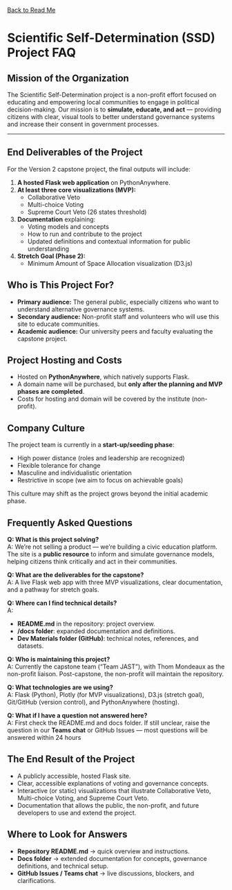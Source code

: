[Back to Read Me](../../README.md)

# Scientific Self-Determination (SSD) Project FAQ

## Mission of the Organization
The Scientific Self-Determination project is a non-profit effort focused on educating and empowering local communities to engage in political decision-making. Our mission is to **simulate, educate, and act** — providing citizens with clear, visual tools to better understand governance systems and increase their consent in government processes.

---

## End Deliverables of the Project
For the Version 2 capstone project, the final outputs will include:

1. **A hosted Flask web application** on PythonAnywhere.
2. **At least three core visualizations (MVP):**
   - Collaborative Veto
   - Multi-choice Voting
   - Supreme Court Veto (26 states threshold)
3. **Documentation** explaining:
   - Voting models and concepts
   - How to run and contribute to the project
   - Updated definitions and contextual information for public understanding
4. **Stretch Goal (Phase 2):**
   - Minimum Amount of Space Allocation visualization (D3.js)

## Who is This Project For?
- **Primary audience:** The general public, especially citizens who want to understand alternative governance systems.
- **Secondary audience:** Non-profit staff and volunteers who will use this site to educate communities.
- **Academic audience:** Our university peers and faculty evaluating the capstone project.

## Project Hosting and Costs
- Hosted on **PythonAnywhere**, which natively supports Flask.
- A domain name will be purchased, but **only after the planning and MVP phases are completed**.
- Costs for hosting and domain will be covered by the institute (non-profit).

## Company Culture
The project team is currently in a **start-up/seeding phase**:
- High power distance (roles and leadership are recognized)
- Flexible tolerance for change
- Masculine and individualistic orientation
- Restrictive in scope (we aim to focus on achievable goals)

This culture may shift as the project grows beyond the initial academic phase.

## Frequently Asked Questions

**Q: What is this project solving?**  
A: We’re not selling a product — we’re building a civic education platform. The site is a **public resource** to inform and simulate governance models, helping citizens think critically and act in their communities.

**Q: What are the deliverables for the capstone?**  
A: A live Flask web app with three MVP visualizations, clear documentation, and a pathway for stretch goals.

**Q: Where can I find technical details?**  
A:  
- **README.md** in the repository: project overview.  
- **/docs folder**: expanded documentation and definitions.  
- **Dev Materials folder (GitHub)**: technical notes, references, and datasets.  

**Q: Who is maintaining this project?**  
A: Currently the capstone team (“Team JAST”), with Thom Mondeaux as the non-profit liaison. Post-capstone, the non-profit will maintain the repository.

**Q: What technologies are we using?**  
A: Flask (Python), Plotly (for MVP visualizations), D3.js (stretch goal), Git/GitHub (version control), and PythonAnywhere (hosting).

**Q: What if I have a question not answered here?**  
A: First check the README.md and docs folder. If still unclear, raise the question in our **Teams chat** or GitHub Issues — most questions will be answered within 24 hours

## The End Result of the Project
- A publicly accessible, hosted Flask site.  
- Clear, accessible explanations of voting and governance concepts.  
- Interactive (or static) visualizations that illustrate Collaborative Veto, Multi-choice Voting, and Supreme Court Veto.  
- Documentation that allows the public, the non-profit, and future developers to use and extend the project.  

## Where to Look for Answers
- **Repository README.md** → quick overview and instructions.  
- **Docs folder** → extended documentation for concepts, governance definitions, and technical setup.  
- **GitHub Issues / Teams chat** → live discussions, blockers, and clarifications.  

